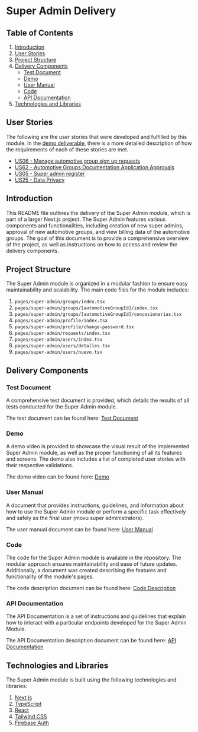 # Super Admin Delivery

## Table of Contents

1. [Introduction](#introduction)
2. [User Stories](#user-stories)
3. [Project Structure](#project-structure)
4. [Delivery Components](#delivery-components)
   - [Test Document](#test-document)
   - [Demo](#demo)
   - [User Manual](#user-manual)
   - [Code](#code)
   - [API Documentation](#api-documentation)
5. [Technologies and Libraries](#technologies-and-libraries)

## User Stories

The following are the user stories that were developed and fulfilled by this module. In the [demo deliverable](./Delivery/Demo.md), there is a more detailed description of how the requirements of each of these stories are met.

- [US06 - Manage automotive group sign up requests](https://github.com/IvanDLar/MOVU-Docs/milestone/42)
- [US62 - Automotive Groups Documentation Application Approvals](https://github.com/IvanDLar/MOVU-Docs/milestone/64)
- [US05 - Super admin register](https://github.com/IvanDLar/MOVU-Docs/milestone/38)
- [US25 - Data Privacy](https://github.com/IvanDLar/MOVU-Docs/milestone/7)

## Introduction

This README file outlines the delivery of the Super Admin module, which is part of a larger Next.js project. The Super Admin features various components and functionalities, including creation of new super admins, approval of new automotive groups, and view billing data of the automotive groups. The goal of this document is to provide a comprehensive overview of the project, as well as instructions on how to access and review the delivery components.

## Project Structure

The Super Admin module is organized in a modular fashion to ensure easy maintainability and scalability. The main code files for the module includes:

1. `pages/super-admin/groups/index.tsx`
2. `pages/super-admin/groups/[automotiveGroupId]/index.tsx`
3. `pages/super-admin/groups/[automotiveGroupId]/concesionarias.tsx`
4. `pages/super-admin/profile/index.tsx`
5. `pages/super-admin/profile/change-password.tsx`
6. `pages/super-admin/requests/index.tsx`
7. `pages/super-admin/users/index.tsx`
8. `pages/super-admin/users/detalles.tsx`
9. `pages/super-admin/users/nuevo.tsx`

## Delivery Components

### Test Document

A comprehensive test document is provided, which details the results of all tests conducted for the Super Admin module.

The test document can be found here: [Test Document](./Delivery/TestDocument.md)

### Demo

A demo video is provided to showcase the visual result of the implemented Super Admin module, as well as the proper functioning of all its features and screens. The demo also includes a list of completed user stories with their respective validations.

The demo video can be found here: [Demo](./Delivery/Demo.md)

### User Manual

A document that provides instructions, guidelines, and information about how to use the Super Admin module or perform a specific task effectively and safely as the final user (movu super administrators).

The user manual document can be found here: [User Manual](./Delivery/UserManual.md)

### Code

The code for the Super Admin module is available in the repository. The modular approach ensures maintainability and ease of future updates.
Additionally, a document was created describing the features and functionality of the module's pages.

The code description document can be found here: [Code Description](./Delivery/Code.md)

### API Documentation

The API Documentation is a set of instructions and guidelines that explain how to interact with a particular endpoints developed for the Super Admin Module.

The API Documentation description document can be found here: [API Documentation](./Delivery/APIDocumentation.md)

## Technologies and Libraries

The Super Admin module is built using the following technologies and libraries:

1. [Next.js](https://nextjs.org/)
2. [TypeScript](https://www.typescriptlang.org/)
3. [React](https://reactjs.org/)
4. [Tailwind CSS](https://tailwindcss.com/)
5. [Firebase Auth](https://firebase.google.com/docs/auth)
